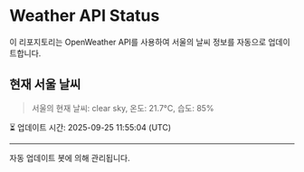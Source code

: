 
# Weather API Status

이 리포지토리는 OpenWeather API를 사용하여 서울의 날씨 정보를 자동으로 업데이트합니다.

## 현재 서울 날씨
> 서울의 현재 날씨: clear sky, 온도: 21.7°C, 습도: 85%

⏳ 업데이트 시간: 2025-09-25 11:55:04 (UTC)

---
자동 업데이트 봇에 의해 관리됩니다.
